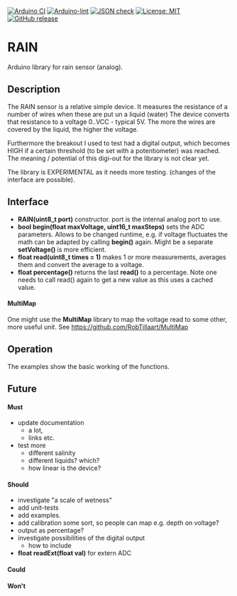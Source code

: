 
[![Arduino CI](https://github.com/RobTillaart/RAIN/workflows/Arduino%20CI/badge.svg)](https://github.com/marketplace/actions/arduino_ci)
[![Arduino-lint](https://github.com/RobTillaart/RAIN/actions/workflows/arduino-lint.yml/badge.svg)](https://github.com/RobTillaart/RAIN/actions/workflows/arduino-lint.yml)
[![JSON check](https://github.com/RobTillaart/RAIN/actions/workflows/jsoncheck.yml/badge.svg)](https://github.com/RobTillaart/RAIN/actions/workflows/jsoncheck.yml)
[![License: MIT](https://img.shields.io/badge/license-MIT-green.svg)](https://github.com/RobTillaart/RAIN/blob/master/LICENSE)
[![GitHub release](https://img.shields.io/github/release/RobTillaart/RAIN.svg?maxAge=3600)](https://github.com/RobTillaart/RAIN/releases)


# RAIN

Arduino library for rain sensor (analog).


## Description

The RAIN sensor is a relative simple device. 
It measures the resistance of a number of wires when these are put un a liquid (water)
The device converts that resistance to a voltage 0..VCC - typical 5V.
The more the wires are covered by the liquid, the higher the voltage.

Furthermore the breakout I used to test had a digital output, which becomes HIGH if a certain
threshold (to be set with a potentiometer) was reached.
The meaning / potential of this digi-out for the library is not clear yet.

The library is EXPERIMENTAL as it needs more testing. 
(changes of the interface are possible).


## Interface

- **RAIN(uint8_t port)** constructor. 
port is the internal analog port to use.
- **bool  begin(float maxVoltage, uint16_t maxSteps)** sets the ADC parameters. 
Allows to be changed runtime, e.g. if voltage fluctuates the math can be adapted by calling **begin()** again. 
Might be a separate **setVoltage()** is more efficient.
- **float read(uint8_t times = 1)** makes 1 or more measurements, averages them and convert the average to a voltage.
- **float percentage()** returns the last **read()** to a percentage.
Note one needs to call read() again to get a new value as this uses a cached value.


#### MultiMap

One might use the **MultiMap** library to map the voltage read to some
other, more useful unit.
See https://github.com/RobTillaart/MultiMap


## Operation

The examples show the basic working of the functions.


## Future

#### Must
- update documentation
  - a lot, 
  - links etc.
- test more
  - different salinity
  - different liquids? which?
  - how linear is the device?

#### Should
- investigate "a scale of wetness"
- add unit-tests
- add examples.
- add calibration some sort, so people can map e.g. depth on voltage?
- output as percentage?
- investigate possibilities of the digital output 
  - how to include
- **float readExt(float val)** for extern ADC


#### Could


#### Won't


